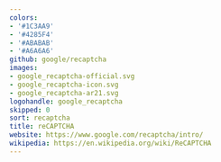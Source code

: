 ```yaml
---
colors:
- '#1C3AA9'
- '#4285F4'
- '#ABABAB'
- '#A6A6A6'
github: google/recaptcha
images:
- google_recaptcha-official.svg
- google_recaptcha-icon.svg
- google_recaptcha-ar21.svg
logohandle: google_recaptcha
skipped: 0
sort: recaptcha
title: reCAPTCHA
website: https://www.google.com/recaptcha/intro/
wikipedia: https://en.wikipedia.org/wiki/ReCAPTCHA
---
```


